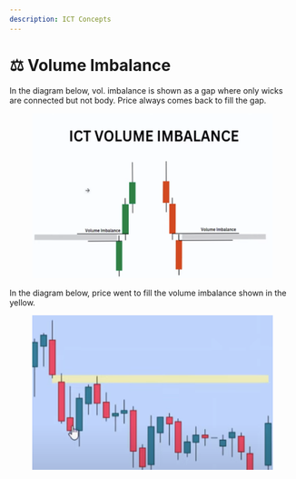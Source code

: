 ```yaml
---
description: ICT Concepts
---
```


# ⚖ Volume Imbalance

In the diagram below, vol. imbalance is shown as a gap where only wicks are connected but not body. Price always comes back to fill the gap.

<figure><img src="../.gitbook/assets/image (12).png" alt=""><figcaption></figcaption></figure>



In the diagram below, price went to fill the volume imbalance shown in the yellow.

<figure><img src="../.gitbook/assets/image (13) (2) (1).png" alt=""><figcaption></figcaption></figure>

